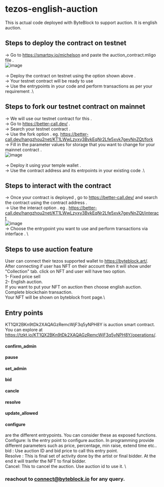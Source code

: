 # tezos-english-auction
This is actual code deployed with ByteBlock to support auction. It is english auction. 

## Steps to deploy the contract on testnet 
-> Go to https://smartpy.io/michelson and paste the auction_contract.mligo file .\
![image](https://user-images.githubusercontent.com/62099471/167284353-a70a23d6-089b-436f-ac93-5dac4b0311e4.png)
<br>
<br>
-> Deploy the contract on testnet using the option shown above .\
-> Your testnet contract will be ready to use \
-> Use the entrypoints in your code and perform transactions as per your requirement .\

## Steps to fork our testnet contract on mainnet
-> We will use our testnet contract for this .\
-> Go to https://better-call.dev/ .\
-> Search your testnet contract .\
-> Use the fork option . eg. https://better-call.dev/hangzhou2net/KT1LWwLzyxy3BvkEqNr2Lfe5xvk7geyNnZQt/fork \
-> Fill in the parameter values for storage that you want to change for your mainnet contract .\
![image](https://user-images.githubusercontent.com/62099471/167284593-f66fbe73-53d6-4c4e-a927-4e6d29ec6429.png)\
<br>
-> Deploy it using your temple wallet .\
-> Use the contract address and its entrpoints in your existing code .\

## Steps to interact with the contract
-> Once your contract is deployed , go to https://better-call.dev/ and search the contract using the contract address .\
-> Use the interact option . eg . https://better-call.dev/hangzhou2net/KT1LWwLzyxy3BvkEqNr2Lfe5xvk7geyNnZQt/interact \
![image](https://user-images.githubusercontent.com/62099471/167284472-27b7993a-0e94-40f1-90a8-41412b28779c.png) \
-> Choose the entrypoint you want to use and perform transactions via interface . \

## Steps to use auction feature
User can connect their tezos supported wallet to https://byteblock.art/. After connecting if user has NFT on their account then it will show under "Collection" tab. click on NFT and user will have two option.\
1- Fixed price sell \
2- English auction. \
If you want to put your NFT on auction then choose english auction. \
Complete blockchain transaction.\
Your NFT will be shown on byteblock front page.\ 

## Entry points
KT1QX2BKn9tDk2XAQAGzRemcWjF3q5yNPH8Y is auction smart contract. You can explore at https://tzkt.io/KT1QX2BKn9tDk2XAQAGzRemcWjF3q5yNPH8Y/operations/. 
#### confirm_admin
#### pause
#### set_admin
#### bid 
#### cancle
#### resolve
#### update_allowed
#### configure
are the different entrypoints. You can consider these as exposed functions. \
Configure: Is the entry point to configure auction. In programming provide different parameters such as price, percentage, min raise, extend time etc.. \
bid : Use auction ID and bid price to call this entry point.  \
Resolve : This is final set of activity done by the artist or final bidder. At the end it will tranfer the NFT to final bidder. \
Cancel: This to cancel the auction. Use auction id to use it. \

### reachout to connect@byteblock.io for any query. 
